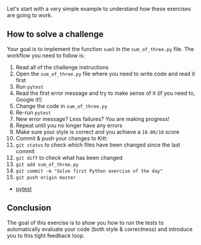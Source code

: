 Let's start with a very simple example to understand how these exercises are going to work.

## How to solve a challenge

Your goal is to implement the function `sum3` in the `sum_of_three.py` file. The workflow you need to follow is:

1. Read all of the challenge instructions
1. Open the `sum_of_three.py` file where you need to write code and read it first
1. Run `pytest`
1. Read the first error message and try to make sense of it (if you need to, Google it!)
1. Change the code in `sum_of_three.py`
1. Re-run `pytest`
1. New error message? Less failures? You are making progress!
1. Repeat until you no longer have any errors
1. Make sure your style is correct and you achieve a `10.00/10` score
1. Commit & push your changes to Kitt:
  1. `git status` to check which files have been changed since the last commit
  1. `git diff` to check what has been changed
  1. `git add sum_of_three.py`
  1. `git commit -m "Solve first Python exercise of the day"`
  1. `git push origin master`


- [pytest](https://docs.pytest.org/en/latest/)

## Conclusion

The goal of this exercise is to show you how to run the tests to automatically evaluate your code (both style & correctness) and introduce you to this tight feedback loop.
